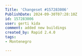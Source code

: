 ```yaml
---
Title: 'Changeset #157283006'
PublishDate: 2024-09-30T07:28:10Z
id: 157283006
user: gerti kida
comment: added new buildings
created_by: Rapid 2.4.0
tags:
- Montenegro

---
```

